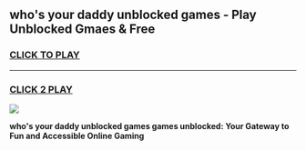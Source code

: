 
## who's your daddy unblocked games - Play Unblocked Gmaes & Free
<h3>
<a href="https://news.freeplayer.one?title=who's_your_daddy_unblocked_games&ref=23F">CLICK TO PLAY</a></h3>
<hr>

<h3>
<a href="https://news.freeplayer.one?title=who's_your_daddy_unblocked_games&ref=23F">CLICK 2 PLAY</a>
  
</h3>

<a href="https://news.freeplayer.one?title=who's_your_daddy_unblocked_games&ref=23F/"><img src="https://clearcache.store/games.png"></a>


**who's your daddy unblocked games games unblocked: Your Gateway to Fun and Accessible Online Gaming**
